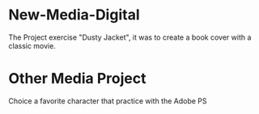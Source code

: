 # New-Media-Digital
The Project exercise "Dusty Jacket", it was to create a book cover with a classic movie.
# Other Media Project
Choice a favorite character that practice with the Adobe PS 

